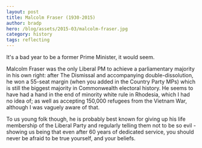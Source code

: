 ```yaml
---
layout: post
title: Malcolm Fraser (1930-2015)
author: bradp
hero: /blog/assets/2015-03/malcolm-fraser.jpg
category: history
tags: reflecting
---
```


It's a bad year to be a former Prime Minister, it would seem.

Malcolm Fraser was the only Liberal PM to achieve a parliamentary majority in his own right: after The Dismissal and accompanying double-dissolution, he won a 55-seat margin (when you added in the Country Party MPs) which is still the biggest majority in Commonwealth electoral history.
He seems to have had a hand in the end of minority white rule in Rhodesia, which I had no idea of; as well as accepting 150,000 refugees from the Vietnam War, although I was vaguely aware of that.

To us young folk though, he is probably best known for giving up his life membership of the Liberal Party and regularly telling them not to be so evil - showing us being that even after 60 years of dedicated service, you should never be afraid to be true yourself, and your beliefs.